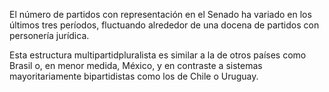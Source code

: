 ﻿El número de partidos con representación en el Senado ha variado en los últimos tres períodos, fluctuando alrededor de una docena de partidos con personería jurídica.

Esta estructura multipartidpluralista es similar a la de otros países como Brasil o, en menor medida, México,  y en contraste a sistemas mayoritariamente bipartidistas como los de Chile o Uruguay.
<!--stackedit_data:
eyJoaXN0b3J5IjpbMTI0NTg2NDQzNSwxMDg4ODc0ODI1LDQzND
UyMjc3LDExOTc4Mzc1NzQsLTEzOTI2MjA5OTNdfQ==
-->